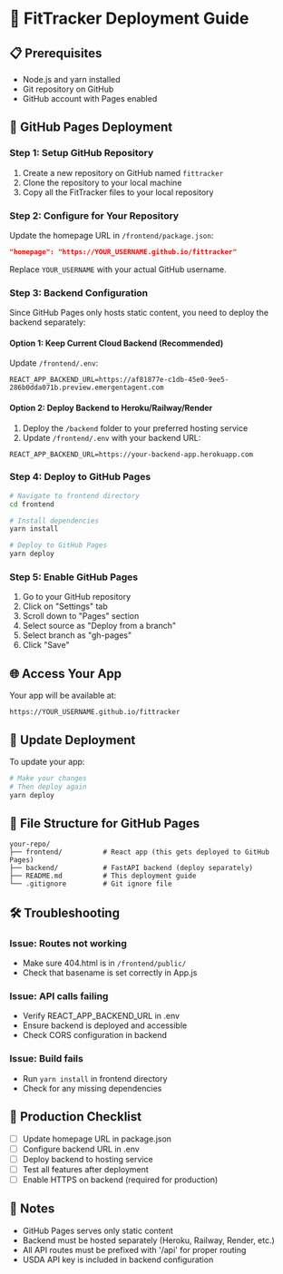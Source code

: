 # 🚀 FitTracker Deployment Guide

## 📋 Prerequisites

- Node.js and yarn installed
- Git repository on GitHub
- GitHub account with Pages enabled

## 🔧 GitHub Pages Deployment

### Step 1: Setup GitHub Repository
1. Create a new repository on GitHub named `fittracker`
2. Clone the repository to your local machine
3. Copy all the FitTracker files to your local repository

### Step 2: Configure for Your Repository
Update the homepage URL in `/frontend/package.json`:
```json
"homepage": "https://YOUR_USERNAME.github.io/fittracker"
```
Replace `YOUR_USERNAME` with your actual GitHub username.

### Step 3: Backend Configuration
Since GitHub Pages only hosts static content, you need to deploy the backend separately:

#### Option 1: Keep Current Cloud Backend (Recommended)
Update `/frontend/.env`:
```env
REACT_APP_BACKEND_URL=https://af81877e-c1db-45e0-9ee5-286b0dda071b.preview.emergentagent.com
```

#### Option 2: Deploy Backend to Heroku/Railway/Render
1. Deploy the `/backend` folder to your preferred hosting service
2. Update `/frontend/.env` with your backend URL:
```env
REACT_APP_BACKEND_URL=https://your-backend-app.herokuapp.com
```

### Step 4: Deploy to GitHub Pages
```bash
# Navigate to frontend directory
cd frontend

# Install dependencies
yarn install

# Deploy to GitHub Pages
yarn deploy
```

### Step 5: Enable GitHub Pages
1. Go to your GitHub repository
2. Click on "Settings" tab
3. Scroll down to "Pages" section
4. Select source as "Deploy from a branch"
5. Select branch as "gh-pages"
6. Click "Save"

## 🌐 Access Your App
Your app will be available at:
```
https://YOUR_USERNAME.github.io/fittracker
```

## 🔄 Update Deployment
To update your app:
```bash
# Make your changes
# Then deploy again
yarn deploy
```

## 📁 File Structure for GitHub Pages
```
your-repo/
├── frontend/          # React app (this gets deployed to GitHub Pages)
├── backend/           # FastAPI backend (deploy separately)
├── README.md          # This deployment guide
└── .gitignore         # Git ignore file
```

## 🛠️ Troubleshooting

### Issue: Routes not working
- Make sure 404.html is in `/frontend/public/`
- Check that basename is set correctly in App.js

### Issue: API calls failing
- Verify REACT_APP_BACKEND_URL in .env
- Ensure backend is deployed and accessible
- Check CORS configuration in backend

### Issue: Build fails
- Run `yarn install` in frontend directory
- Check for any missing dependencies

## 🚀 Production Checklist
- [ ] Update homepage URL in package.json
- [ ] Configure backend URL in .env
- [ ] Deploy backend to hosting service
- [ ] Test all features after deployment
- [ ] Enable HTTPS on backend (required for production)

## 📝 Notes
- GitHub Pages serves only static content
- Backend must be hosted separately (Heroku, Railway, Render, etc.)
- All API routes must be prefixed with '/api' for proper routing
- USDA API key is included in backend configuration